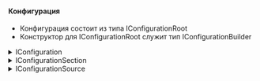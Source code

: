 #### Конфигурация 
  - Конфигурация состоит из типа IConfigurationRoot
  - Конструктор для IConfigurationRoot служит тип IConfigurationBuilder


<details>
  <summary>IConfiguration</summary>

```cs
public interface IConfiguration
{
    string? this[string key] { get; set; }
    IConfigurationSection GetSection(string key);
    IEnumerable<IConfigurationSection> GetChildren();
    IChangeToken GetReloadToken();
}
```
</details>

<details>
  <summary>IConfigurationSection</summary>

```cs
public interface IConfigurationSection : IConfiguration
{
   string Key { get; }
   string Path { get; }
   string? Value { get; set; }
}
```
</details>

<details>
  <summary>IConfigurationSource</summary>

```cs
public interface IConfigurationSource
{
    IConfigurationProvider Build(IConfigurationBuilder builder);
}
```
</details>

 
